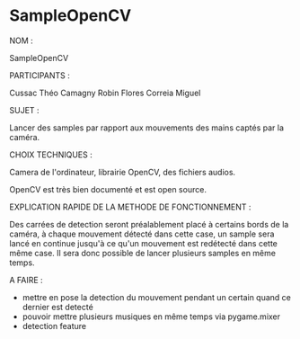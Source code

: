 # SampleOpenCV

NOM :

SampleOpenCV

PARTICIPANTS :

Cussac Théo
Camagny Robin
Flores Correia Miguel

SUJET :

Lancer des samples par rapport aux mouvements des mains captés par la caméra.


CHOIX TECHNIQUES :

Camera de l'ordinateur, librairie OpenCV, des fichiers audios.

OpenCV est très bien documenté et est open source.

EXPLICATION RAPIDE DE LA METHODE DE FONCTIONNEMENT :

Des carrées de detection seront préalablement placé à certains bords de la caméra, à chaque mouvement détecté dans cette case, un sample sera lancé en continue jusqu'à ce qu'un mouvement est redétecté dans cette même case. Il sera donc possible de lancer plusieurs samples en même temps.

A FAIRE :

- mettre en pose la detection du mouvement pendant un certain quand ce dernier est detecté
- pouvoir mettre plusieurs musiques en même temps via pygame.mixer
- detection feature